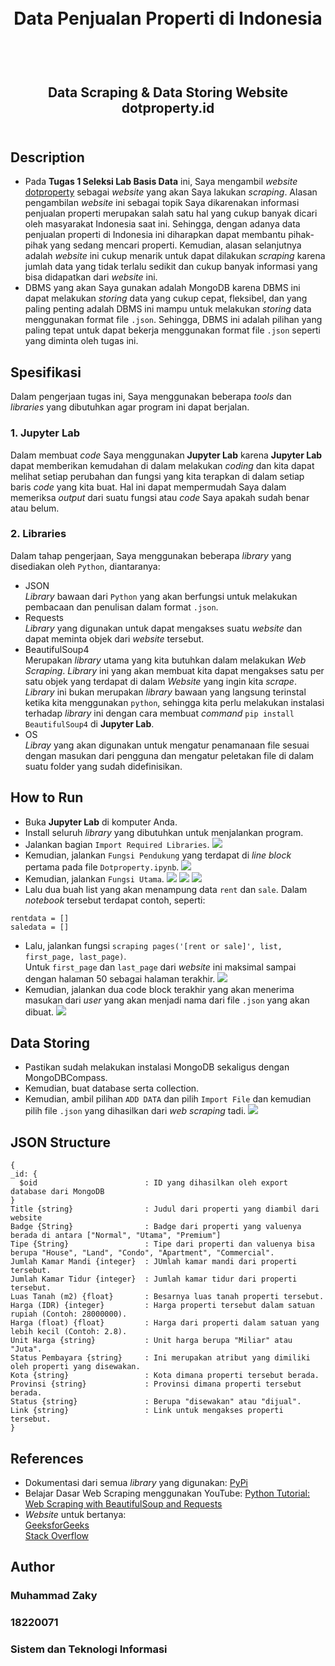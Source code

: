 <h1 align="center">
  <br>
  Data Penjualan Properti di Indonesia
  <br>
  <br>
</h1>

<h2 align="center">
  <br>
  Data Scraping & Data Storing Website dotproperty.id
  <br>
  <br>
</h2>

## Description
- Pada __Tugas 1 Seleksi Lab Basis Data__ ini, Saya mengambil _website_ <a href = https://www.dotproperty.id/properties-for-sale> dotproperty</a> sebagai _website_ yang akan Saya lakukan _scraping_. Alasan pengambilan _website_ ini sebagai topik Saya dikarenakan informasi penjualan properti merupakan salah satu hal yang cukup banyak dicari oleh masyarakat Indonesia saat ini. Sehingga, dengan adanya data penjualan properti di Indonesia ini diharapkan dapat membantu pihak-pihak yang sedang mencari properti. Kemudian, alasan selanjutnya adalah _website_ ini cukup menarik untuk dapat dilakukan _scraping_ karena jumlah data yang tidak terlalu sedikit dan cukup banyak informasi yang bisa didapatkan dari _website_ ini.
- DBMS yang akan Saya gunakan adalah MongoDB karena DBMS ini dapat melakukan _storing_ data yang cukup cepat, fleksibel, dan yang paling penting adalah DBMS ini mampu untuk melakukan _storing_ data menggunakan format file `.json`. Sehingga, DBMS ini adalah pilihan yang paling tepat untuk dapat bekerja menggunakan format file `.json` seperti yang diminta oleh tugas ini.
## Spesifikasi
Dalam pengerjaan tugas ini, Saya menggunakan beberapa _tools_ dan _libraries_ yang dibutuhkan agar program ini dapat berjalan.
### 1. Jupyter Lab
Dalam membuat _code_ Saya menggunakan __Jupyter Lab__ karena __Jupyter Lab__ dapat memberikan kemudahan di dalam melakukan _coding_ dan kita dapat melihat setiap perubahan dan fungsi yang kita terapkan di dalam setiap baris _code_ yang kita buat. Hal ini dapat mempermudah Saya dalam memeriksa _output_ dari suatu fungsi atau _code_ Saya apakah sudah benar atau belum.
### 2. Libraries
Dalam tahap pengerjaan, Saya menggunakan beberapa _library_ yang disediakan oleh `Python`, diantaranya:
- JSON
<br>_Library_ bawaan dari `Python` yang akan berfungsi untuk melakukan pembacaan dan penulisan dalam format `.json`.
- Requests
<br>_Library_ yang digunakan untuk dapat mengakses suatu _website_ dan dapat meminta objek dari _website_ tersebut.
- BeautifulSoup4
<br>Merupakan _library_ utama yang kita butuhkan dalam melakukan _Web Scraping_. _Library_ ini yang akan membuat kita dapat mengakses satu per satu objek yang terdapat di dalam _Website_ yang ingin kita _scrape_. _Library_ ini bukan merupakan _library_ bawaan yang langsung terinstal ketika kita menggunakan `python`, sehingga kita perlu melakukan instalasi terhadap _library_ ini dengan cara membuat _command_ `pip install BeautifulSoup4` di __Jupyter Lab__.
- OS
<br>_Libray_ yang akan digunakan untuk mengatur penamanaan file sesuai dengan masukan dari pengguna dan mengatur peletakan file di dalam suatu folder yang sudah didefinisikan.

## How to Run
- Buka __Jupyter Lab__ di komputer Anda.
- Install seluruh _library_ yang dibutuhkan untuk menjalankan program.
- Jalankan bagian `Import Required Libraries`.
![](./Data%20Scraping/screenshot/Required%20Libraries.png)
- Kemudian, jalankan `Fungsi Pendukung` yang terdapat di _line block_ pertama pada file `Dotproperty.ipynb`.
![](./Data%20Scraping/screenshot/Fungsi%20Pendukung.png)
- Kemudian, jalankan `Fungsi Utama`.
![](./Data%20Scraping/screenshot/Fungsi%20Utama%201.png)
![](./Data%20Scraping/screenshot/Fungsi%20Utama%202.png)
![](./Data%20Scraping/screenshot/Fungsi%20Utama%203.png)
- Lalu dua buah list yang akan menampung data `rent` dan `sale`. Dalam _notebook_ tersebut terdapat contoh, seperti:
```
rentdata = []
saledata = []
```
- Lalu, jalankan fungsi `scraping pages('[rent or sale]', list, first_page, last_page)`.
<br> Untuk `first_page` dan `last_page` dari _website_ ini maksimal sampai dengan halaman 50 sebagai halaman terakhir.
![](./Data%20Scraping/screenshot/Run%20Program.png)
- Kemudian, jalankan dua code block terakhir yang akan menerima masukan dari _user_ yang akan menjadi nama dari file `.json` yang akan dibuat.
![](./Data%20Scraping/screenshot/to%20JSON.png)

## Data Storing
- Pastikan sudah melakukan instalasi MongoDB sekaligus dengan MongoDBCompass.
- Kemudian, buat database serta collection.
- Kemudian, ambil pilihan `ADD DATA` dan pilih `Import File` dan kemudian pilih file `.json` yang dihasilkan dari _web scraping_ tadi.
![](./Data%20Storing/screenshot/Data-Storing-to-MongoDB.png)

## JSON Structure
```
{
_id: {
  $oid                        : ID yang dihasilkan oleh export database dari MongoDB
}
Title {string}                : Judul dari properti yang diambil dari website
Badge {String}                : Badge dari properti yang valuenya berada di antara ["Normal", "Utama", "Premium"]
Tipe {String}                 : Tipe dari properti dan valuenya bisa berupa "House", "Land", "Condo", "Apartment", "Commercial".
Jumlah Kamar Mandi {integer}  : JUmlah kamar mandi dari properti tersebut.
Jumlah Kamar Tidur {integer}  : Jumlah kamar tidur dari properti tersebut.
Luas Tanah (m2) {float}       : Besarnya luas tanah properti tersebut.
Harga (IDR) {integer}         : Harga properti tersebut dalam satuan rupiah (Contoh: 28000000).
Harga (float) {float}         : Harga dari properti dalam satuan yang lebih kecil (Contoh: 2.8).
Unit Harga {string}           : Unit harga berupa "Miliar" atau "Juta".
Status Pembayara {string}     : Ini merupakan atribut yang dimiliki oleh properti yang disewakan.
Kota {string}                 : Kota dimana properti tersebut berada.
Provinsi {string}             : Provinsi dimana properti tersebut berada.
Status {string}               : Berupa "disewakan" atau "dijual".
Link {string}                 : Link untuk mengakses properti tersebut.
}
```
## References
- Dokumentasi dari semua _library_ yang digunakan: [PyPi](https://pypi.org/)
- Belajar Dasar Web Scraping menggunakan YouTube: [Python Tutorial: Web Scraping with BeautifulSoup and Requests](https://www.youtube.com/watch?v=ng2o98k983k)
- _Website_ untuk bertanya:
<br>[GeeksforGeeks](https://www.geeksforgeeks.org/)
<br> [Stack Overflow](https://stackoverflow.com/)

## Author
### Muhammad Zaky
### 18220071
### Sistem dan Teknologi Informasi
